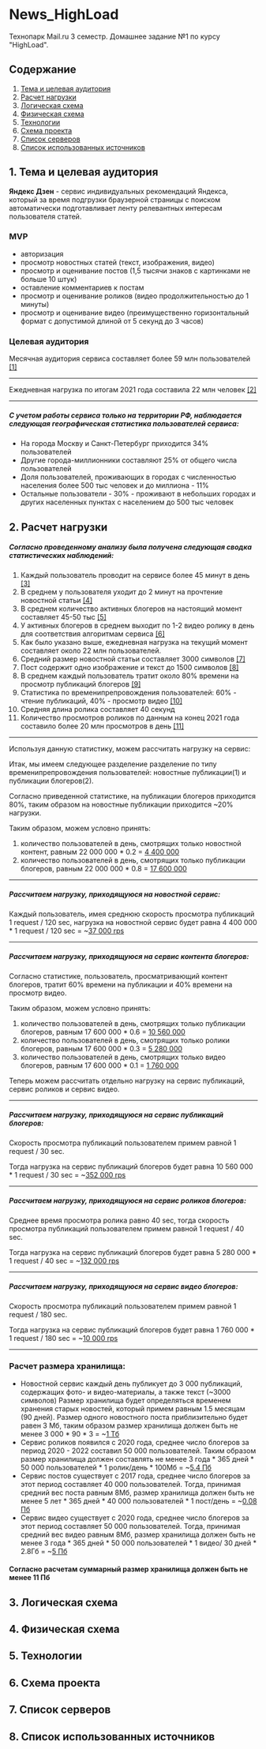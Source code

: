 # News_HighLoad
Технопарк Mail.ru 3 семестр. Домашнее задание №1 по курсу "HighLoad".

## Содержание
1. [Тема и целевая аудитория](#1)
2. [Расчет нагрузки](#2)
3. [Логическая схема](#3)
4. [Физическая схема](#4)
5. [Технологии](#5)
6. [Схема проекта](#6)
7. [Список серверов](#7)
8. [Список использованных источников](#8)


## 1. Тема и целевая аудитория <a name="1"></a>

**Яндекс Дзен** - сервис индивидуальных рекомендаций Яндекса, который за время подгрузки браузерной страницы с поиском автоматически подготавливает ленту релевантных интересам пользователя статей.

### MVP
- авторизация
- просмотр новостных статей (текст, изображения, видео)
- просмотр и оценивание постов (1,5 тысячи знаков с картинками не больше 10 штук)
- оставление комментариев к постам
- просмотр и оценивание роликов (видео продолжительностью до 1 минуты)
- просмотр и оценивание видео (преимущественно горизонтальный формат с допустимой длиной от 5 секунд до 3 часов)


### Целевая аудитория

Месячная аудитория сервиса составляет более 59 млн пользователей [[1]](https://vc.ru/marketing/380331-yandeks-dzen-eto-60-mln-polzovateley-kotorye-gotovy-u-vas-pokupat-pokazyvayu-polzu-dlya-biznesa-v-cifrah#:~:text=%D0%91%D0%BE%D0%BB%D1%8C%D1%88%D0%B0%D1%8F%20%D0%B0%D1%83%D0%B4%D0%B8%D1%82%D0%BE%D1%80%D0%B8%D1%8F.,%D1%8D%D1%82%D0%BE%20%D1%81%D1%80%D0%B0%D0%B2%D0%BD%D0%B8%D1%82%D0%B5%D0%BB%D1%8C%D0%BD%D0%BE%20%D0%B2%D1%8B%D1%81%D0%BE%D0%BA%D0%B8%D0%B9%20%D0%BF%D0%BE%D0%BA%D0%B0%D0%B7%D0%B0%D1%82%D0%B5%D0%BB%D1%8C%20%D0%B2%D0%BE%D0%B2%D0%BB%D0%B5%D1%87%D0%B5%D0%BD%D0%BD%D0%BE%D1%81%D1%82%D0%B8.)

___

Ежедневная нагрузка по итогам 2021 года составила 22 млн человек [[2]](https://vc.ru/media/412721-22-mln-polzovateley-v-den-i-potencialnye-18-9-mlrd-rubley-vyruchki-v-god-chto-poluchit-vk-posle-pokupki-dzena#:~:text=%D0%9A%20%D0%BA%D0%BE%D0%BD%D1%86%D1%83%202019%20%D0%B3%D0%BE%D0%B4%D0%B0%20%D0%B4%D0%BD%D0%B5%D0%B2%D0%BD%D0%B0%D1%8F,%2C%20%D0%B2%20%D1%81%D0%BB%D0%B5%D0%B4%D1%83%D1%8E%D1%89%D0%B5%D0%BC%20%E2%80%94%2050%20%D1%82%D1%8B%D1%81%D1%8F%D1%87.)

___

##### С учетом работы сервиса только на территории РФ, наблюдается следующая географическая статистика пользователей сервиса:

- На города Москву и Санкт-Петербург приходится 34% пользователей
- Другие города-миллионники составляют 25% от общего числа пользователей
- Доля пользователей, проживающих в городах с численностью населения более 500 тыс человек и до миллиона - 11%
- Остальные пользователи - 30% - проживают в небольших городах и других населенных пунктах с населением до 500 тыс человек

## 2. Расчет нагрузки <a name="2"></a>

##### Согласно проведенному анализу была получена следующая сводка статистических наблюдений:

1) Каждый пользователь проводит на сервисе более 45 минут в день [[3]](https://vc.ru/marketing/380331-yandeks-dzen-eto-60-mln-polzovateley-kotorye-gotovy-u-vas-pokupat-pokazyvayu-polzu-dlya-biznesa-v-cifrah#:~:text=%D0%9F%D0%BE%D0%BB%D1%8C%D0%B7%D0%BE%D0%B2%D0%B0%D1%82%D0%B5%D0%BB%D0%B8%20%D0%BF%D1%80%D0%BE%D0%B2%D0%BE%D0%B4%D1%8F%D1%82%20%D0%B2%20%D0%BB%D0%B5%D0%BD%D1%82%D0%B5%20%D0%B1%D0%BE%D0%BB%D1%8C%D1%88%D0%B5%2045%20%D0%BC%D0%B8%D0%BD%D1%83%D1%82%20%D0%B2%20%D0%B4%D0%B5%D0%BD%D1%8C%20%E2%80%94%20%D1%8D%D1%82%D0%BE%20%D1%81%D1%80%D0%B0%D0%B2%D0%BD%D0%B8%D1%82%D0%B5%D0%BB%D1%8C%D0%BD%D0%BE%20%D0%B2%D1%8B%D1%81%D0%BE%D0%BA%D0%B8%D0%B9%20%D0%BF%D0%BE%D0%BA%D0%B0%D0%B7%D0%B0%D1%82%D0%B5%D0%BB%D1%8C%20%D0%B2%D0%BE%D0%B2%D0%BB%D0%B5%D1%87%D0%B5%D0%BD%D0%BD%D0%BE%D1%81%D1%82%D0%B8.)
2) В среднем у пользователя уходит до 2 минут на прочтение новостной статьи [[4]](https://vc.ru/marketing/380331-yandeks-dzen-eto-60-mln-polzovateley-kotorye-gotovy-u-vas-pokupat-pokazyvayu-polzu-dlya-biznesa-v-cifrah#:~:text=%D0%9F%D0%B5%D1%80%D0%B5%D0%B4%20%D0%BF%D0%B5%D1%80%D0%B5%D1%85%D0%BE%D0%B4%D0%BE%D0%BC%20%D0%BD%D0%B0%20%D0%BF%D0%BE%D1%81%D0%B0%D0%B4%D0%BE%D1%87%D0%BD%D1%83%D1%8E%20%D1%81%D1%82%D1%80%D0%B0%D0%BD%D0%B8%D1%86%D1%83%20%D1%87%D0%B8%D1%82%D0%B0%D1%82%D0%B5%D0%BB%D1%8C%20%D0%BD%D0%B5%D1%81%D0%BA%D0%BE%D0%BB%D1%8C%D0%BA%D0%BE%20%D0%BC%D0%B8%D0%BD%D1%83%D1%82%20%D0%BF%D1%80%D0%BE%D0%B2%D0%BE%D0%B4%D0%B8%D1%82%20%D0%BD%D0%B0%20%D1%81%D1%82%D0%B0%D1%82%D1%8C%D0%B5%20%E2%80%94%20%D0%B2%202021%20%D0%B3%D0%BE%D0%B4%D1%83%20%D1%81%D1%80%D0%B5%D0%B4%D0%BD%D0%B5%D0%B5%20%D0%B2%D1%80%D0%B5%D0%BC%D1%8F%20%D1%87%D1%82%D0%B5%D0%BD%D0%B8%D1%8F%20%D1%80%D0%B5%D0%BA%D0%BB%D0%B0%D0%BC%D0%BD%D0%BE%D0%B9%20%D1%81%D1%82%D0%B0%D1%82%D1%8C%D0%B8%20%D1%81%D0%BE%D1%81%D1%82%D0%B0%D0%B2%D0%B8%D0%BB%D0%BE%202%20%D0%BC%D0%B8%D0%BD%D1%83%D1%82%D1%8B.)
3) В среднем количество активных блогеров на настоящий момент составляет 45-50 тыс [[5]](https://vc.ru/media/412721-22-mln-polzovateley-v-den-i-potencialnye-18-9-mlrd-rubley-vyruchki-v-god-chto-poluchit-vk-posle-pokupki-dzena#:~:text=%D0%A7%D0%B8%D1%81%D0%BB%D0%BE%20%D0%B0%D0%BA%D1%82%D0%B8%D0%B2%D0%BD%D1%8B%D1%85%20%D0%B1%D0%BB%D0%BE%D0%B3%D0%B5%D1%80%D0%BE%D0%B2%20%D0%B2%202020%20%D0%B3%D0%BE%D0%B4%D1%83%20%D0%B4%D0%BE%D1%81%D1%82%D0%B8%D0%B3%D0%BB%D0%BE%2045%20%D1%82%D1%8B%D1%81%D1%8F%D1%87%2C%20%D0%B2%20%D1%81%D0%BB%D0%B5%D0%B4%D1%83%D1%8E%D1%89%D0%B5%D0%BC%20%E2%80%94%2050%20%D1%82%D1%8B%D1%81%D1%8F%D1%87.)
4) У активных блогеров в среднем выходит по 1-2 видео ролику в день для соответствия алгоритмам сервиса [[6]](https://yandex.ru/q/question/s_kakoi_periodichnostiu_nuzhno_delat_v_330b16a2/#:~:text=%D0%9B%D1%83%D1%87%D1%88%D0%B8%D0%B9%20%D0%B2%D0%B0%D1%80%D0%B8%D0%B0%D0%BD%D1%82%201%20%D0%BF%D1%83%D0%B1%D0%BB%D0%B8%D0%BA%D0%B0%D1%86%D0%B8%D1%8F%20%D0%B2%20%D0%B4%D0%B5%D0%BD%D1%8C.)
5) Как было указано выше, ежедневная нагрузка на текущий момент составляет около 22 млн пользователей.
6) Средний размер новостной статьи составляет 3000 символов [[7]](https://text.ru/blog/kak-pisat-posty-v-yandeks-dzen-povyshaem-ohvaty-i-dochityvaniya#:~:text=%D0%9E%D0%BF%D1%82%D0%B8%D0%BC%D0%B0%D0%BB%D1%8C%D0%BD%D1%8B%D0%B9%20%D0%BE%D0%B1%D1%8A%D1%91%D0%BC%20%D1%82%D0%B5%D0%BA%D1%81%D1%82%D0%B0%20%D0%B4%D0%BB%D1%8F%20%D1%81%D1%82%D0%B0%D1%82%D1%8C%D0%B8%20%E2%80%94%202000%2D3000%20%D0%B7%D0%BD%D0%B0%D0%BA%D0%BE%D0%B2%20%D0%B1%D0%B5%D0%B7%20%D0%BF%D1%80%D0%BE%D0%B1%D0%B5%D0%BB%D0%BE%D0%B2.)
7) Пост содержит одно изображение и текст до 1500 символов [[8]](https://text.ru/blog/kak-pisat-posty-v-yandeks-dzen-povyshaem-ohvaty-i-dochityvaniya#:~:text=%D0%A8%D0%B0%D0%B1%D0%BB%D0%BE%D0%BD%20%D0%BF%D0%BE%D1%81%D1%82%D0%B0%20%D0%BD%D0%B5%20%D0%BF%D0%BE%D0%B7%D0%B2%D0%BE%D0%BB%D1%8F%D0%B5%D1%82%20%D0%B0%D0%B2%D1%82%D0%BE%D1%80%D1%83%20%D1%80%D0%B0%D0%B7%D0%BC%D0%B5%D1%81%D1%82%D0%B8%D1%82%D1%8C%20%D1%82%D0%B5%D0%BA%D1%81%D1%82%20%D0%B4%D0%BB%D0%B8%D0%BD%D0%BD%D0%B5%D0%B5%201500%20%D1%81%D0%B8%D0%BC%D0%B2%D0%BE%D0%BB%D0%BE%D0%B2%20%D0%B8%20%D0%B1%D0%BE%D0%BB%D1%8C%D1%88%D0%B5%20%D0%BE%D0%B4%D0%BD%D0%BE%D0%B9%20%D0%BA%D0%B0%D1%80%D1%82%D0%B8%D0%BD%D0%BA%D0%B8.) 
8) В среднем каждый пользователь тратит около 80% времени на просмотр публикаций блогеров [[9]](https://habr.com/ru/news/t/532670/#:~:text=%C2%AB%D0%AF%D0%BD%D0%B4%D0%B5%D0%BA%D1%81.%D0%94%D0%B7%D0%B5%D0%BD%C2%BB%20%D1%80%D0%B0%D1%81%D1%81%D0%BA%D0%B0%D0%B7%D0%B0%D0%BB%2C%20%D1%87%D1%82%D0%BE%20%D0%B2%20%D1%81%D1%80%D0%B5%D0%B4%D0%BD%D0%B5%D0%BC%20%D0%BF%D0%BE%D0%BB%D1%8C%D0%B7%D0%BE%D0%B2%D0%B0%D1%82%D0%B5%D0%BB%D0%B8%20%D0%BF%D1%80%D0%BE%D0%B2%D0%BE%D0%B4%D1%8F%D1%82%20%D0%BD%D0%B0%20%D0%BF%D0%BB%D0%B0%D1%82%D1%84%D0%BE%D1%80%D0%BC%D0%B5%20%D0%BE%D0%BA%D0%BE%D0%BB%D0%BE%2045%20%D0%BC%D0%B8%D0%BD%D1%83%D1%82%20%D0%B2%20%D0%B4%D0%B5%D0%BD%D1%8C%2C%20%D0%BF%D1%80%D0%B8%D1%87%D0%B5%D0%BC%2080%25%20%D1%8D%D1%82%D0%BE%D0%B3%D0%BE%20%D0%B2%D1%80%D0%B5%D0%BC%D0%B5%D0%BD%D0%B8%20%D0%BE%D0%BD%D0%B8%20%D0%B7%D0%BD%D0%B0%D0%BA%D0%BE%D0%BC%D1%8F%D1%82%D1%81%D1%8F%20%D1%81%20%D0%BF%D1%83%D0%B1%D0%BB%D0%B8%D0%BA%D0%B0%D1%86%D0%B8%D1%8F%D0%BC%D0%B8%20%D0%B1%D0%BB%D0%BE%D0%B3%D0%B5%D1%80%D0%BE%D0%B2.)
9) Статистика по временипрепровождения пользователей: 60% - чтение публикаций, 40% - просмотр видео [[10]](https://habr.com/ru/news/t/532670/#:~:text=%D0%9F%D1%80%D0%B8%D0%BC%D0%B5%D1%87%D0%B0%D1%82%D0%B5%D0%BB%D1%8C%D0%BD%D0%BE%2C%20%D1%87%D1%82%D0%BE%2060,%D0%BD%D0%B0%20%D1%87%D1%82%D0%B5%D0%BD%D0%B8%D0%B5%20%D1%81%D1%82%D0%B0%D1%82%D0%B5%D0%B9.)
10) Средняя длина ролика составляет 40 секунд
11) Количество просмотров роликов по данным на конец 2021 года составило более 20 млн просмотров в день [[11]](https://habr.com/ru/news/t/532670/#:~:text=%C2%AB%D0%AF%D0%BD%D0%B4%D0%B5%D0%BA%D1%81.%D0%94%D0%B7%D0%B5%D0%BD%C2%BB%20%D1%80%D0%B0%D1%81%D1%81%D0%BA%D0%B0%D0%B7%D0%B0%D0%BB%2C%20%D1%87%D1%82%D0%BE%20%D0%B2%20%D1%81%D1%80%D0%B5%D0%B4%D0%BD%D0%B5%D0%BC%20%D0%BF%D0%BE%D0%BB%D1%8C%D0%B7%D0%BE%D0%B2%D0%B0%D1%82%D0%B5%D0%BB%D0%B8%20%D0%BF%D1%80%D0%BE%D0%B2%D0%BE%D0%B4%D1%8F%D1%82%20%D0%BD%D0%B0%20%D0%BF%D0%BB%D0%B0%D1%82%D1%84%D0%BE%D1%80%D0%BC%D0%B5%20%D0%BE%D0%BA%D0%BE%D0%BB%D0%BE%2045%20%D0%BC%D0%B8%D0%BD%D1%83%D1%82%20%D0%B2%20%D0%B4%D0%B5%D0%BD%D1%8C%2C%20%D0%BF%D1%80%D0%B8%D1%87%D0%B5%D0%BC%2080%25%20%D1%8D%D1%82%D0%BE%D0%B3%D0%BE%20%D0%B2%D1%80%D0%B5%D0%BC%D0%B5%D0%BD%D0%B8%20%D0%BE%D0%BD%D0%B8%20%D0%B7%D0%BD%D0%B0%D0%BA%D0%BE%D0%BC%D1%8F%D1%82%D1%81%D1%8F%20%D1%81%20%D0%BF%D1%83%D0%B1%D0%BB%D0%B8%D0%BA%D0%B0%D1%86%D0%B8%D1%8F%D0%BC%D0%B8%20%D0%B1%D0%BB%D0%BE%D0%B3%D0%B5%D1%80%D0%BE%D0%B2.)

___

Используя данную статистику, можем рассчитать нагрузку на сервис:

Итак, мы имеем следующее разделение разделение по типу временипрепровождения пользователей: новостные публикации(1) и публикации блогеров(2).

Согласно приведенной статистике, на публикации блогеров приходится 80%, таким образом на новостные публикации приходится ~20% нагрузки.

Таким образом, можем условно принять:
1) количество пользователей в день, смотрящих только новостной контент, равным 22 000 000 * 0.2 = <ins>4 400 000</ins>
2) количество пользователей в день, смотрящих только публикации блогеров, равным 22 000 000 * 0.8 = <ins>17 600 000</ins>

___

##### Рассчитаем нагрузку, приходящуюся на новостной сервис:

Каждый пользователь, имея среднюю скорость просмотра публикаций 1 request / 120 sec,
нагрузка на новостной сервис будет равна 4 400 000 * 1 request / 120 sec = ~<ins>37 000 rps</ins>

___

##### Рассчитаем нагрузку, приходящуюся на сервис контента блогеров:

Согласно статистике, пользователь, просматривающий контент блогеров, тратит 60% времени на публикации и 40% времени на просмотр видео.

Таким образом, можем условно принять:
1) количество пользователей в день, смотрящих только публикации блогеров, равным 17 600 000 * 0.6 = <ins>10 560 000</ins>
2) количество пользователей в день, смотрящих только ролики блогеров, равным 17 600 000 * 0.3 = <ins>5 280 000</ins>
3) количество пользователей в день, смотрящих только видео блогеров, равным 17 600 000 * 0.1 = <ins>1 760 000</ins>

Теперь можем рассчитать отдельно нагрузку на сервис публикаций, сервис роликов и сервис видео.

___

##### Рассчитаем нагрузку, приходящуюся на сервис публикаций блогеров:

Скорость просмотра публикаций пользователем примем равной 1 request / 30 sec.

Тогда нагрузка на сервис публикаций блогеров будет равна 10 560 000 * 1 request / 30 sec = ~<ins>352 000 rps</ins>

___

##### Рассчитаем нагрузку, приходящуюся на сервис роликов блогеров:

Среднее время просмотра ролика равно 40 sec, тогда скорость просмотра публикаций пользователем примем равной 1 request / 40 sec.

Тогда нагрузка на сервис публикаций блогеров будет равна 5 280 000 * 1 request / 40 sec = ~<ins>132 000 rps</ins>

___

##### Рассчитаем нагрузку, приходящуюся на сервис видео блогеров:

Скорость просмотра публикаций пользователем примем равной 1 request / 180 sec.

Тогда нагрузка на сервис публикаций блогеров будет равна 1 760 000 * 1 request / 180 sec = ~<ins>10 000 rps</ins>

___

### Расчет размера хранилища:

- Новостной сервис каждый день публикует до 3 000 публикаций, содержащих фото- и видео-материалы, а также текст (~3000 символов)
    Размер хранилища будет определяться временем хранения старых новостей, который примем равным 1.5 месяцам (90 дней).
    Размер одного новостного поста приблизительно будет равен 3 Мб, таким образом размер хранилища должен быть не менее 3 000 * 90 * 3 = ~<ins>1 Тб</ins>
- Сервис роликов появился с 2020 года, среднее число блогеров за период 2020 - 2022 составил 50 000 пользователей. 
    Таким образом размер хранилища должен составлять не менее 3 года * 365 дней * 50 000 пользователей * 1 ролик/день * 100Мб = ~<ins>5.4 Пб</ins>
- Сервис постов существует с 2017 года, среднее число блогеров за этот период составляет 40 000 пользователей. 
    Тогда, принимая средний вес поста равным 8Мб, размер хранилища должен быть не менее 5 лет * 365 дней * 40 000 пользователей * 1 пост/день = ~<ins>0.08 Пб</ins> 
- Сервис видео существует с 2020 года, среднее число блогеров за этот период составляет 50 000 пользователей.
  Тогда, принимая средний вес видео равным 8Мб, размер хранилища должен быть не менее 3 года * 365 дней * 50 000 пользователей * 1 видео/ 30 дней * 2.8Гб = ~<ins>5 Пб</ins>

#### Согласно расчетам суммарный размер хранилища должен быть не менее 11 Пб


## 3. Логическая схема <a name="3"></a>

## 4. Физическая схема <a name="4"></a>

## 5. Технологии <a name="5"></a>

## 6. Схема проекта <a name="6"></a>

## 7. Список серверов <a name="7"></a>

## 8. Список использованных источников <a name="8"></a>
